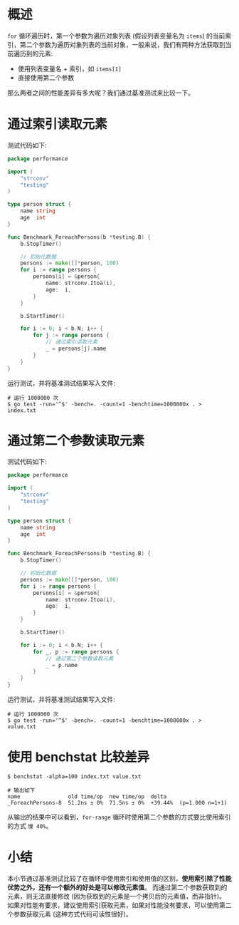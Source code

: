 # 概述

`for` 循环遍历时，第一个参数为遍历对象列表 (假设列表变量名为 `items`) 的当前索引，第二个参数为遍历对象列表的当前对象，一般来说，我们有两种方法获取到当前遍历到的元素:

- 使用列表变量名 + 索引，如 `items[1]`
- 直接使用第二个参数 

那么两者之间的性能差异有多大呢？我们通过基准测试来比较一下。

# 通过索引读取元素

测试代码如下:

```go
package performance

import (
	"strconv"
	"testing"
)

type person struct {
	name string
	age  int
}

func Benchmark_ForeachPersons(b *testing.B) {
	b.StopTimer()

	// 初始化数据
	persons := make([]*person, 100)
	for i := range persons {
		persons[i] = &person{
			name: strconv.Itoa(i),
			age:  i,
		}
	}

	b.StartTimer()

	for i := 0; i < b.N; i++ {
		for j := range persons {
			// 通过索引读取元素
			_ = persons[j].name
		}
	}
}
```

运行测试，并将基准测试结果写入文件:

```shell
# 运行 1000000 次
$ go test -run='^$' -bench=. -count=1 -benchtime=1000000x . > index.txt
```

# 通过第二个参数读取元素

测试代码如下:

```go
package performance

import (
	"strconv"
	"testing"
)

type person struct {
	name string
	age  int
}

func Benchmark_ForeachPersons(b *testing.B) {
	b.StopTimer()

	// 初始化数据
	persons := make([]*person, 100)
	for i := range persons {
		persons[i] = &person{
			name: strconv.Itoa(i),
			age:  i,
		}
	}

	b.StartTimer()

	for i := 0; i < b.N; i++ {
		for _, p := range persons {
			// 通过第二个参数读取元素
			_ = p.name
		}
	}
}
```

运行测试，并将基准测试结果写入文件:

```shell
# 运行 1000000 次
$ go test -run='^$' -bench=. -count=1 -benchtime=1000000x . > value.txt
```

# 使用 benchstat 比较差异

```shell
$ benchstat -alpha=100 index.txt value.txt

# 输出如下 
name               old time/op  new time/op  delta
_ForeachPersons-8  51.2ns ± 0%  71.5ns ± 0%  +39.44%  (p=1.000 n=1+1)
```

从输出的结果中可以看到，`for-range` 循环时使用第二个参数的方式要比使用索引的方式 `慢 40%`。

# 小结

本小节通过基准测试比较了在循环中使用索引和使用值的区别，**使用索引除了性能优势之外，还有一个额外的好处是可以修改元素值**。
而通过第二个参数获取到的元素，则无法直接修改 (因为获取到的元素是一个拷贝后的元素值，而非指针)。 
如果对性能有要求，建议使用索引获取元素，如果对性能没有要求，可以使用第二个参数获取元素 (这种方式代码可读性很好)。
